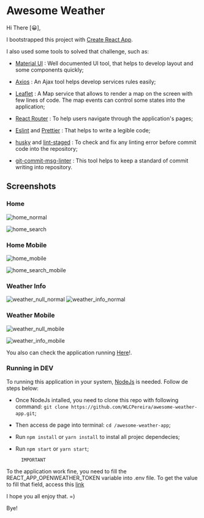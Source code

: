 # Awesome Weather

Hi There [:grinning:],

I bootstrapped this project with [Create React App](https://github.com/facebook/create-react-app).

I also used some tools to solved that challenge, such as:

- [Material UI](https://material-ui.com/) : Well documented UI tool, that helps to develop layout and some components quickly;

- [Axios](https://axios-http.com/) : An Ajax tool helps develop services rules easily;

- [Leaflet](https://leafletjs.com/) : A Map service that allows to render a map on the screen with few lines of code. The map events can control some states into the application;

- [React Router](https://reactrouter.com/) : To help users navigate through the application's pages;

- [Eslint](https://eslint.org/) and [Prettier](https://prettier.io/) : That helps to write a legible code;

- [husky](https://www.husky.io/) and [lint-staged](https://opencollective.com/lint-staged) : To check and fix any linting error before commit code into the repository;

- [git-commit-msg-linter](https://github.com/legend80s/commit-msg-linter#readme) : This tool helps to keep a standard of commit writing into repository.

## Screenshots

### Home

![home_normal](./Doc/img/home_normal.png)

![home_search](./Doc/img/home_searchok_normal.png)

### Home Mobile

![home_mobile](./Doc/img/home_mobile.png)

![home_search_mobile](./Doc/img/home_searchok_mobile.png)

### Weather Info

![weather_null_normal](./Doc/img/weather_statusnull_normal.png)
![weather_info_normal](./Doc/img/weather_info_normal.png)

### Weather Mobile

![weather_null_mobile](./Doc/img/weather_statusnull_mobile.png)

![weather_info_mobile](./Doc/img/weather_info_mobile.png)

You also can check the application running [Here](https://awesomeweatherapp.netlify.app)!.

### Running in DEV

To running this application in your system, [NodeJs](https://nodejs.org/en/) is needed. Follow de steps below:

- Once NodeJs intalled, you need to clone this repo with following command: `git clone https://github.com/WLCPereira/awesome-weather-app.git`;

- Then access de page into terminal: `cd /awesome-weather-app`;

- Run `npm install` or `yarn install` to instal all projec dependecies;

- Run `npm start` or `yarn start`;


        IMPORTANT
To the application work fine, you need to fill the REACT_APP_OPENWEATHER_TOKEN variable into .env file. To get the value to fill that field, access this [link](https://home.openweathermap.org/users/sign_up)

I hope you all enjoy that. =)

Bye!
